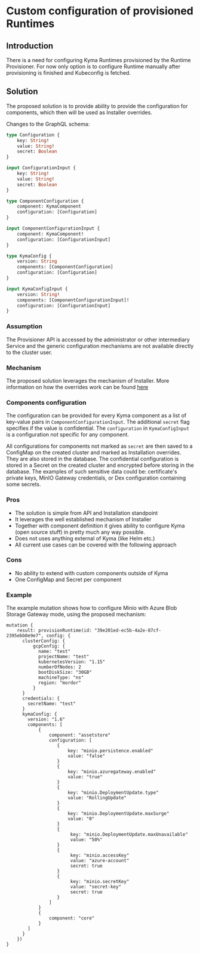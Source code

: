 # Custom configuration of provisioned Runtimes

## Introduction

There is a need for configuring Kyma Runtimes provisioned by the Runtime Provisioner.
For now only option is to configure Runtime manually after provisioning is finished and Kubeconfig is fetched.

## Solution

The proposed solution is to provide ability to provide the configuration for components, which then will be used as Installer overrides.

Changes to the GraphQL schema:
```graphql
type Configuration {
    key: String!
    value: String!
    secret: Boolean
}

input ConfigurationInput {
    key: String!
    value: String!
    secret: Boolean
}

type ComponentConfiguration {
    component: KymaComponent
    configuration: [Configuration]
}

input ComponentConfigurationInput {
    component: KymaComponent!
    configuration: [ConfigurationInput]
}

type KymaConfig {
    version: String
    components: [ComponentConfiguration]
    configuration: [Configuration]
}

input KymaConfigInput {
    version: String!
    components: [ComponentConfigurationInput]!
    configuration: [ConfigurationInput]
}

```

### Assumption

The Provisioner API is accessed by the administrator or other intermediary Service and the generic configuration mechanisms are not available directly to the cluster user.

### Mechanism

The proposed solution leverages the mechanism of Installer.
More information on how the overrides work can be found [here](https://kyma-project.io/docs/#configuration-helm-overrides-for-kyma-installation)

### Components configuration

The configuration can be provided for every Kyma component as a list of key-value pairs in `ComponentConfigurationInput`.
The additional `secret` flag specifies if the value is confidential.
The `configuration` in `KymaConfigInput` is a configuration not specific for any component.

All configurations for components not marked as `secret` are then saved to a ConfigMap on the created cluster and marked as Installation overrides. They are also stored in the database.
The confidential configuration is stored in a Secret on the created cluster and encrypted before storing in the database. The examples of such sensitive data could be: certificate's private keys, MinIO Gateway credentials, or Dex configuration containing some secrets.

### Pros
- The solution is simple from API and Installation standpoint
- It leverages the well established mechanism of Installer
- Together with component definition it gives ability to configure Kyma (open source stuff) in pretty much any way possible.
- Does not uses anything external of Kyma (like Helm etc.)
- All current use cases can be covered with the following approach

### Cons
- No ability to extend with custom components outside of Kyma
- One ConfigMap and Secret per component

### Example

The example mutation shows how to configure Minio with Azure Blob Storage Gateway mode, using the proposed mechanism:

```
mutation {
    result: provisionRuntime(id: "39e201ed-ec5b-4a2e-87cf-2395ebb0e9e7", config: {
      clusterConfig: {
          gcpConfig: {
            name: "test"
            projectName: "test"
            kubernetesVersion: "1.15"
            numberOfNodes: 2
            bootDiskSize: "30GB"
            machineType: "ns"
            region: "mordor"
          }
      }
      credentials: {
        secretName: "test"
      }
      kymaConfig: {
        version: "1.6"
        components: [
            {
                component: "assetstore"
                configuration: [
                   {
                       key: "minio.persistence.enabled"
                       value: "false"
                   }
                   {
                       key: "minio.azuregateway.enabled"
                       value: "true"
                   }
                   {
                       key: "minio.DeploymentUpdate.type"
                       value: "RollingUpdate"
                   }
                   {
                       key: "minio.DeploymentUpdate.maxSurge"
                       value: "0"
                   }
                   {
                        key: "minio.DeploymentUpdate.maxUnavailable"
                        value: "50%"
                   }
                   {
                        key: "minio.accessKey"
                        value: "azure-account"
                        secret: true
                   }
                   {
                        key: "minio.secretKey"
                        value: "secret-key"
                        secret: true
                   }
                ]
            }
            {
                component: "core"
            }
        ]
      }
    })
}
```
